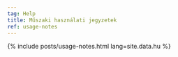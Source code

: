```yaml
---
tag: Help
title: Műszaki használati jegyzetek
ref: usage-notes
---
```


{% include posts/usage-notes.html lang=site.data.hu %}
